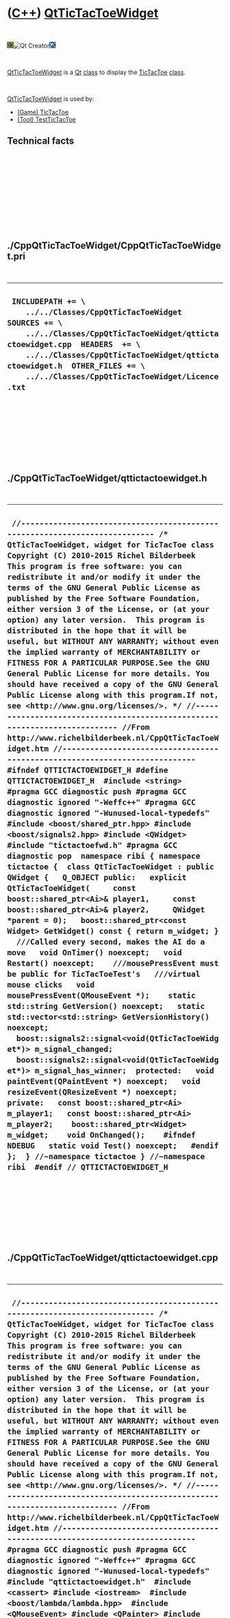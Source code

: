 
 

 

 

 

 

([C++](Cpp.md)) [QtTicTacToeWidget](CppQtTicTacToeWidget.md)
==============================================================

 

![Qt](PicQt.png)![Qt
Creator](PicQtCreator.png)![Lubuntu](PicLubuntu.png)

 

[QtTicTacToeWidget](CppQtTicTacToeWidget.md) is a [Qt](CppQt.md)
[class](CppClass.md) to display the [TicTacToe](CppTicTacToe.md)
[class](CppClass.md).

 

[QtTicTacToeWidget](CppQtTicTacToeWidget.md) is used by:

-   [(Game) TicTacToe](GameTicTacToe.md)
-   [(Tool) TestTicTacToe](ToolTestTicTacToe.md)

Technical facts
---------------

 

 

 

 

 

 

./CppQtTicTacToeWidget/CppQtTicTacToeWidget.pri
-----------------------------------------------

 

  --------------------------------------------------------------------------------------------------------------------------------------------------------------------------------------------------------------------------------------------------------------------------------------
  ` INCLUDEPATH += \     ../../Classes/CppQtTicTacToeWidget  SOURCES += \     ../../Classes/CppQtTicTacToeWidget/qttictactoewidget.cpp  HEADERS  += \     ../../Classes/CppQtTicTacToeWidget/qttictactoewidget.h  OTHER_FILES += \     ../../Classes/CppQtTicTacToeWidget/Licence.txt`
  --------------------------------------------------------------------------------------------------------------------------------------------------------------------------------------------------------------------------------------------------------------------------------------

 

 

 

 

 

./CppQtTicTacToeWidget/qttictactoewidget.h
------------------------------------------

 

  ------------------------------------------------------------------------------------------------------------------------------------------------------------------------------------------------------------------------------------------------------------------------------------------------------------------------------------------------------------------------------------------------------------------------------------------------------------------------------------------------------------------------------------------------------------------------------------------------------------------------------------------------------------------------------------------------------------------------------------------------------------------------------------------------------------------------------------------------------------------------------------------------------------------------------------------------------------------------------------------------------------------------------------------------------------------------------------------------------------------------------------------------------------------------------------------------------------------------------------------------------------------------------------------------------------------------------------------------------------------------------------------------------------------------------------------------------------------------------------------------------------------------------------------------------------------------------------------------------------------------------------------------------------------------------------------------------------------------------------------------------------------------------------------------------------------------------------------------------------------------------------------------------------------------------------------------------------------------------------------------------------------------------------------------------------------------------------------------------------------------------------------------------------------------------------------------------------------------------------------------------------------------------------------------------------------------------------------------------------------------------------------------------------------------------------------------------------------------------------------------------------------------------------------------------------------------------------------------------------------------------
  ` //--------------------------------------------------------------------------- /* QtTicTacToeWidget, widget for TicTacToe class Copyright (C) 2010-2015 Richel Bilderbeek  This program is free software: you can redistribute it and/or modify it under the terms of the GNU General Public License as published by the Free Software Foundation, either version 3 of the License, or (at your option) any later version.  This program is distributed in the hope that it will be useful, but WITHOUT ANY WARRANTY; without even the implied warranty of MERCHANTABILITY or FITNESS FOR A PARTICULAR PURPOSE.See the GNU General Public License for more details. You should have received a copy of the GNU General Public License along with this program.If not, see <http://www.gnu.org/licenses/>. */ //--------------------------------------------------------------------------- //From http://www.richelbilderbeek.nl/CppQtTicTacToeWidget.htm //--------------------------------------------------------------------------- #ifndef QTTICTACTOEWIDGET_H #define QTTICTACTOEWIDGET_H  #include <string>  #pragma GCC diagnostic push #pragma GCC diagnostic ignored "-Weffc++" #pragma GCC diagnostic ignored "-Wunused-local-typedefs" #include <boost/shared_ptr.hpp> #include <boost/signals2.hpp> #include <QWidget>  #include "tictactoefwd.h" #pragma GCC diagnostic pop  namespace ribi { namespace tictactoe {  class QtTicTacToeWidget : public QWidget {   Q_OBJECT public:   explicit QtTicTacToeWidget(     const boost::shared_ptr<Ai>& player1,     const boost::shared_ptr<Ai>& player2,     QWidget *parent = 0);   boost::shared_ptr<const Widget> GetWidget() const { return m_widget; }    ///Called every second, makes the AI do a move   void OnTimer() noexcept;   void Restart() noexcept;    ///mousePressEvent must be public for TicTacToeTest's   ///virtual mouse clicks   void mousePressEvent(QMouseEvent *);    static std::string GetVersion() noexcept;   static std::vector<std::string> GetVersionHistory() noexcept;    boost::signals2::signal<void(QtTicTacToeWidget*)> m_signal_changed;   boost::signals2::signal<void(QtTicTacToeWidget*)> m_signal_has_winner;  protected:   void paintEvent(QPaintEvent *) noexcept;   void resizeEvent(QResizeEvent *) noexcept;  private:   const boost::shared_ptr<Ai> m_player1;   const boost::shared_ptr<Ai> m_player2;    boost::shared_ptr<Widget> m_widget;    void OnChanged();    #ifndef NDEBUG   static void Test() noexcept;   #endif };  } //~namespace tictactoe } //~namespace ribi  #endif // QTTICTACTOEWIDGET_H`
  ------------------------------------------------------------------------------------------------------------------------------------------------------------------------------------------------------------------------------------------------------------------------------------------------------------------------------------------------------------------------------------------------------------------------------------------------------------------------------------------------------------------------------------------------------------------------------------------------------------------------------------------------------------------------------------------------------------------------------------------------------------------------------------------------------------------------------------------------------------------------------------------------------------------------------------------------------------------------------------------------------------------------------------------------------------------------------------------------------------------------------------------------------------------------------------------------------------------------------------------------------------------------------------------------------------------------------------------------------------------------------------------------------------------------------------------------------------------------------------------------------------------------------------------------------------------------------------------------------------------------------------------------------------------------------------------------------------------------------------------------------------------------------------------------------------------------------------------------------------------------------------------------------------------------------------------------------------------------------------------------------------------------------------------------------------------------------------------------------------------------------------------------------------------------------------------------------------------------------------------------------------------------------------------------------------------------------------------------------------------------------------------------------------------------------------------------------------------------------------------------------------------------------------------------------------------------------------------------------------------------------

 

 

 

 

 

./CppQtTicTacToeWidget/qttictactoewidget.cpp
--------------------------------------------

 

  ------------------------------------------------------------------------------------------------------------------------------------------------------------------------------------------------------------------------------------------------------------------------------------------------------------------------------------------------------------------------------------------------------------------------------------------------------------------------------------------------------------------------------------------------------------------------------------------------------------------------------------------------------------------------------------------------------------------------------------------------------------------------------------------------------------------------------------------------------------------------------------------------------------------------------------------------------------------------------------------------------------------------------------------------------------------------------------------------------------------------------------------------------------------------------------------------------------------------------------------------------------------------------------------------------------------------------------------------------------------------------------------------------------------------------------------------------------------------------------------------------------------------------------------------------------------------------------------------------------------------------------------------------------------------------------------------------------------------------------------------------------------------------------------------------------------------------------------------------------------------------------------------------------------------------------------------------------------------------------------------------------------------------------------------------------------------------------------------------------------------------------------------------------------------------------------------------------------------------------------------------------------------------------------------------------------------------------------------------------------------------------------------------------------------------------------------------------------------------------------------------------------------------------------------------------------------------------------------------------------------------------------------------------------------------------------------------------------------------------------------------------------------------------------------------------------------------------------------------------------------------------------------------------------------------------------------------------------------------------------------------------------------------------------------------------------------------------------------------------------------------------------------------------------------------------------------------------------------------------------------------------------------------------------------------------------------------------------------------------------------------------------------------------------------------------------------------------------------------------------------------------------------------------------------------------------------------------------------------------------------------------------------------------------------------------------------------------------------------------------------------------------------------------------------------------------------------------------------------------------------------------------------------------------------------------------------------------------------------------------------------------------------------------------------------------------------------------------------------------------------------------------------------------------------------------------------------------------------------------------------------------------------------------------------------------------------------------------------------------------------------------------------------------------------------------------------------------------------------------------------------------------------------------------------------------------------------------------------------------------------------------------------------------------------------------------------------------------------------------------------------------------------------------------------------------------------------------------------------------------------------------------------------------------------------------------------------------------------------------------------------------------------------------------------------------------------------------------------------------------------------------------------------------------------------------------------------------------------------------------------------------------------------------------------------------------------------------------------------------------------------------------------------------------------------------------------------------------------------------------------------------------------------------------------------------------------------------------------------------------------------------------------------------------------------------------------------------------------------------------------------------------------------------------------------------------------------------------------------------------------------------------------------------------------------------------------------------------------------------------------------------------------------------------------------------------------------------------------------------------------------------------------------------------------------------------------------------------------------------------------------------------------
  ` //--------------------------------------------------------------------------- /* QtTicTacToeWidget, widget for TicTacToe class Copyright (C) 2010-2015 Richel Bilderbeek  This program is free software: you can redistribute it and/or modify it under the terms of the GNU General Public License as published by the Free Software Foundation, either version 3 of the License, or (at your option) any later version.  This program is distributed in the hope that it will be useful, but WITHOUT ANY WARRANTY; without even the implied warranty of MERCHANTABILITY or FITNESS FOR A PARTICULAR PURPOSE.See the GNU General Public License for more details. You should have received a copy of the GNU General Public License along with this program.If not, see <http://www.gnu.org/licenses/>. */ //--------------------------------------------------------------------------- //From http://www.richelbilderbeek.nl/CppQtTicTacToeWidget.htm //--------------------------------------------------------------------------- #pragma GCC diagnostic push #pragma GCC diagnostic ignored "-Weffc++" #pragma GCC diagnostic ignored "-Wunused-local-typedefs" #include "qttictactoewidget.h"  #include <cassert> #include <iostream>  #include <boost/lambda/lambda.hpp>  #include <QMouseEvent> #include <QPainter> #include <QTimer>  #include "tictactoeai.h" #include "tictactoeais.h" #include "testtimer.h" #include "tictactoeboard.h" #include "tictactoegame.h" #include "tictactoewidget.h" #include "trace.h"  #pragma GCC diagnostic pop  ribi::tictactoe::QtTicTacToeWidget::QtTicTacToeWidget(   const boost::shared_ptr<Ai>& player1,   const boost::shared_ptr<Ai>& player2,   QWidget *parent)   : QWidget(parent),     m_signal_changed{},     m_signal_has_winner{},     m_player1{player1},     m_player2{player2},     m_widget(new Widget) {   #ifndef NDEBUG   Test();   #endif    assert(m_widget);   this->setMinimumHeight(64);   this->setMinimumWidth(64);    {     QTimer * const timer = new QTimer(this);     QObject::connect(timer,&QTimer::timeout,this,&ribi::tictactoe::QtTicTacToeWidget::OnTimer);     timer->setInterval(1000);     timer->start();   }    m_widget->m_signal_changed.connect(     boost::bind(&QtTicTacToeWidget::OnChanged,this)   );   }  std::string ribi::tictactoe::QtTicTacToeWidget::GetVersion() noexcept {   return "1.3"; }  std::vector<std::string> ribi::tictactoe::QtTicTacToeWidget::GetVersionHistory() noexcept {   return {     "20xx-xx-xx: version 1.0: initial version",     "2014-02-03: version 1.1: improved interface",     "2014-03-17: version 1.2: use Widget as a member variable"     "2014-03-21: version 1.3: added computer AI"   };  }  void ribi::tictactoe::QtTicTacToeWidget::mousePressEvent(QMouseEvent * e) {   if (m_widget->GetGame()->GetWinner() != Winner::no_winner) return;   const int x = 3 * e->x() / this->width();   if (x < 0 || x > 2) return;   const int y = 3 * e->y() / this->height();   if (y < 0 || y > 2) return;   if (m_widget->CanSelect(x,y))   {     m_widget->Select(x,y);     m_widget->DoMove();   }   if (m_widget->GetGame()->GetWinner() != Winner::no_winner)   {     m_signal_has_winner(this);   }   repaint(); }  void ribi::tictactoe::QtTicTacToeWidget::OnChanged() {   repaint();   m_signal_changed(this); }  void ribi::tictactoe::QtTicTacToeWidget::OnTimer() noexcept {   if (m_widget->GetWinner() != Winner::no_winner) return;   const boost::shared_ptr<const Ai> ai(m_widget->GetCurrentPlayer() == Player::player1 ? m_player1: m_player2);   if (!ai) return;   const auto move(ai->SuggestMove(*m_widget->GetGame()));   m_widget->Select(move.first,move.second);   m_widget->DoMove(); }  void ribi::tictactoe::QtTicTacToeWidget::paintEvent(QPaintEvent *) noexcept {   const int width  = this->width();   const int height = this->height();   //std::clog << "TicTacToeWidget::paintEvent\n";   QPainter painter(this);   //Set black pen   QPen pen = painter.pen();   pen.setCapStyle(Qt::RoundCap);   pen.setColor(QColor::fromRgb(255,255,255));   painter.setPen(pen);   painter.setBrush(QBrush(QColor::fromRgb(255,255,255)));   painter.drawRect(this->rect());   //Set thick white pen   pen.setColor(QColor::fromRgb(0,0,0));   const int line_width = std::min(width,height) / 15;   pen.setWidth(line_width);   painter.setPen(pen);   //Vertical lines   painter.drawLine(     ((1*width)/3)+4,     0+(line_width/2),     ((1*width)/3)-4,height-(line_width/2));   painter.drawLine(     ((2*width)/3)-4,     0+(line_width/2),     ((2*width)/3)+8,height-(line_width/2));   //Horizontal lines   painter.drawLine(         0+(line_width/2),((1*height)/3)+4,     width-(line_width/2),((1*height)/3)-4);   painter.drawLine(         0+(line_width/2),((2*height)/3)-4,     width-(line_width/2),((2*height)/3)+8);    for (int row=0; row!=3; ++row)   {     const int x1 = ((row + 0) * (width / 3)) + (line_width/1) + 4;     const int x2 = ((row + 1) * (width / 3)) - (line_width/1) - 4;     for (int col=0; col!=3; ++col)     {       const int y1 = ((col + 0) * (height / 3)) + (line_width/1) + 4;       const int y2 = ((col + 1) * (height / 3)) - (line_width/1) - 4;       const auto state(m_widget->GetGame()->GetBoard()->GetSquare(row,col));       if (state == Square::player1)       {         //player1 = cross         painter.drawLine(x1,y1,x2,y2);         painter.drawLine(x1,y2,x2,y1);       }       else if (state == Square::player2)       {         //player1 = circle         painter.drawEllipse(x1,y1,x2-x1,y2-y1);       }     }   } }   void ribi::tictactoe::QtTicTacToeWidget::resizeEvent(QResizeEvent *) noexcept {   repaint(); }  void ribi::tictactoe::QtTicTacToeWidget::Restart() noexcept {   m_widget->Restart(); }  #ifndef NDEBUG void ribi::tictactoe::QtTicTacToeWidget::Test() noexcept {   {     static bool is_tested{false};     if (is_tested) return;     is_tested = true;   }   const TestTimer test_timer(__func__,__FILE__,1.0);   for (auto ai: Ais().GetAll())   {     QtTicTacToeWidget w(ai,nullptr);     assert(w.GetWidget());   }   {     Widget w;     assert(!w.GetVersion().empty());   } } #endif`
  ------------------------------------------------------------------------------------------------------------------------------------------------------------------------------------------------------------------------------------------------------------------------------------------------------------------------------------------------------------------------------------------------------------------------------------------------------------------------------------------------------------------------------------------------------------------------------------------------------------------------------------------------------------------------------------------------------------------------------------------------------------------------------------------------------------------------------------------------------------------------------------------------------------------------------------------------------------------------------------------------------------------------------------------------------------------------------------------------------------------------------------------------------------------------------------------------------------------------------------------------------------------------------------------------------------------------------------------------------------------------------------------------------------------------------------------------------------------------------------------------------------------------------------------------------------------------------------------------------------------------------------------------------------------------------------------------------------------------------------------------------------------------------------------------------------------------------------------------------------------------------------------------------------------------------------------------------------------------------------------------------------------------------------------------------------------------------------------------------------------------------------------------------------------------------------------------------------------------------------------------------------------------------------------------------------------------------------------------------------------------------------------------------------------------------------------------------------------------------------------------------------------------------------------------------------------------------------------------------------------------------------------------------------------------------------------------------------------------------------------------------------------------------------------------------------------------------------------------------------------------------------------------------------------------------------------------------------------------------------------------------------------------------------------------------------------------------------------------------------------------------------------------------------------------------------------------------------------------------------------------------------------------------------------------------------------------------------------------------------------------------------------------------------------------------------------------------------------------------------------------------------------------------------------------------------------------------------------------------------------------------------------------------------------------------------------------------------------------------------------------------------------------------------------------------------------------------------------------------------------------------------------------------------------------------------------------------------------------------------------------------------------------------------------------------------------------------------------------------------------------------------------------------------------------------------------------------------------------------------------------------------------------------------------------------------------------------------------------------------------------------------------------------------------------------------------------------------------------------------------------------------------------------------------------------------------------------------------------------------------------------------------------------------------------------------------------------------------------------------------------------------------------------------------------------------------------------------------------------------------------------------------------------------------------------------------------------------------------------------------------------------------------------------------------------------------------------------------------------------------------------------------------------------------------------------------------------------------------------------------------------------------------------------------------------------------------------------------------------------------------------------------------------------------------------------------------------------------------------------------------------------------------------------------------------------------------------------------------------------------------------------------------------------------------------------------------------------------------------------------------------------------------------------------------------------------------------------------------------------------------------------------------------------------------------------------------------------------------------------------------------------------------------------------------------------------------------------------------------------------------------------------------------------------------------------------------------------------------------------------------------------------------

 

 

 

 

 

 

